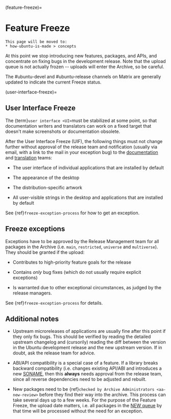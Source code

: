(feature-freeze)=
# Feature Freeze

```{note}
This page will be moved to:
* how-ubuntu-is-made > concepts
```

At this point we stop introducing new features, packages, and APIs, and
concentrate on fixing bugs in the development release. Note that the upload
queue is not actually frozen -- uploads will enter the Archive, so be careful.

The #ubuntu-devel and #ubuntu-release channels on Matrix are generally updated
to indicate the current Freeze status.


(user-interface-freeze)=
## User Interface Freeze

The {term}`user interface <UI>`must be stabilized at some point, so that
documentation writers and translators can work on a fixed target that doesn't
make screenshots or documentation obsolete.

After the User Interface Freeze (UIF), the following things must not change
further without approval of the release team and notification (usually via
email, with a link to the mail in your exception bug) to the
[documentation](https://lists.ubuntu.com/mailman/listinfo/ubuntu-doc) and
[translation](https://lists.ubuntu.com/mailman/listinfo/ubuntu-translators)
teams:

* The user interface of individual applications that are installed by default

* The appearance of the desktop

* The distribution-specific artwork

* All user-visible strings in the desktop and applications that are installed
  by default

See {ref}`freeze-exception-process` for how to get an exception.


## Freeze exceptions

Exceptions have to be approved by the Release Management team for all packages
in the Archive (i.e. `main`, `restricted`, `universe` and `multiverse`).
They should be granted if the upload:

* Contributes to high-priority feature goals for the release

* Contains *only* bug fixes (which do not usually require explicit exceptions)

* Is warranted due to other exceptional circumstances, as judged by the release managers.

See {ref}`freeze-exception-process` for details.


## Additional notes

* Upstream microreleases of applications are usually fine after this point if
  they only fix bugs. This should be verified by reading the detailed upstream
  changelog and (cursorily) reading the diff between the version in the Ubuntu
  development release and the new upstream version. If in doubt, ask the release
  team for advice.

* ABI/API compatibility is a special case of a feature. If a library breaks
  backward compatibility (i.e. changes existing API/ABI and introduces a new
  [SONAME](http://www.netfort.gr.jp/~dancer/column/libpkg-guide/libpkg-guide.html#sonameapiabi),
  then this **always** needs approval from the release team, since all reverse
  dependencies need to be adjusted and rebuilt.

* New packages need to be {ref}`checked by Archive Administrators <aa-new-review>`
  before they find their way into the archive. This process can take several
  days up to a few weeks. For the purpose of the Feature Freeze, the upload date
  matters, i.e. all packages in the
  [NEW queue](https://launchpad.net/ubuntu/saucy/+queue?queue_state=0)
  by that time will be processed without the need for an exception.

